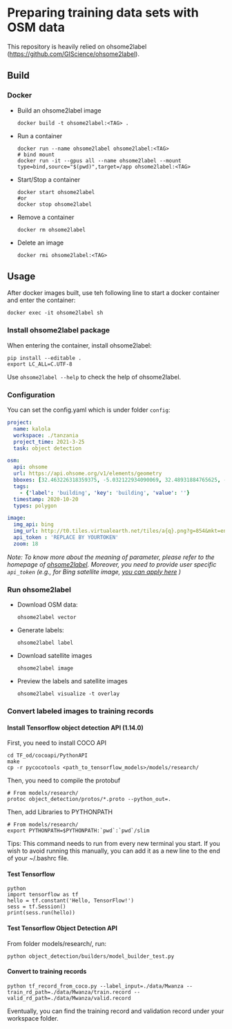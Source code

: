 # Preparing training data sets with OSM data

This repository is heavily relied on ohsome2label (https://github.com/GIScience/ohsome2label).

## Build

### Docker

- Build an ohsome2label image
  
    ```shell
    docker build -t ohsome2label:<TAG> .
    ```

- Run a container

    ```shell
    docker run --name ohsome2label ohsome2label:<TAG>
    # bind mount
    docker run -it --gpus all --name ohsome2label --mount type=bind,source="$(pwd)",target=/app ohsome2label:<TAG>
    ```

- Start/Stop a container

    ```shell
    docker start ohsome2label
    #or
    docker stop ohsome2label
    ```

- Remove a container

    ```shell
    docker rm ohsome2label
    ```

- Delete an image

    ```shell
    docker rmi ohsome2label:<TAG>
    ```

## Usage

After docker images built, use teh following line to start a docker container and enter the container:

```shell
docker exec -it ohsome2label sh
```

### Install ohsome2label package

When entering the container, install ohsome2label:

```shell
pip install --editable .
export LC_ALL=C.UTF-8
```

Use `ohsome2label --help` to check the help of ohsome2label.

### Configuration

You can set the config.yaml which is under folder `config`:

```yaml
project:
  name: kalola
  workspace: ./tanzania
  project_time: 2021-3-25
  task: object detection

osm:
  api: ohsome
  url: https://api.ohsome.org/v1/elements/geometry
  bboxes: [32.463226318359375, -5.032122934090069, 32.48931884765625, -5.019810836520875]
  tags:
    - {'label': 'building', 'key': 'building', 'value': ''}
  timestamp: 2020-10-20
  types: polygon

image:
  img_api: bing
  img_url: http://t0.tiles.virtualearth.net/tiles/a{q}.png?g=854&mkt=en-US&token={token}
  api_token : 'REPLACE BY YOURTOKEN'
  zoom: 18

```

*Note: To know more about the meaning of parameter, please refer to the homepage of [ohsome2label](https://github.com/GIScience/ohsome2label/tree/master/ohsome2label). Moreover, you need to provide user specific `api_token` (e.g., for Bing satellite image, [you can apply here](https://www.bingmapsportal.com/) )*

### Run ohsome2label

- Download OSM data:

  ```shell
  ohsome2label vector
  ```

- Generate labels:

  ```shell
  ohsome2label label
  ```

- Download satellite images

  ```shell
  ohsome2label image
  ```

- Preview the labels and satellite images

  ```shell
  ohsome2label visualize -t overlay
  ```

### Convert labeled images to training records

#### Install Tensorflow object detection API (1.14.0)

First, you need to install COCO API

``` shell
cd TF_od/cocoapi/PythonAPI
make
cp -r pycocotools <path_to_tensorflow_models>/models/research/
```

Then, you need to compile the protobuf

``` shell
# From models/research/
protoc object_detection/protos/*.proto --python_out=.
```

Then, add Libraries to PYTHONPATH

``` shell
# From models/research/
export PYTHONPATH=$PYTHONPATH:`pwd`:`pwd`/slim
```

Tips: This command needs to run from every new terminal you start. If you wish to avoid running this manually, you can add it as a new line to the end of your ~/.bashrc file.



#### Test Tensorflow

``` shell
python
import tensorflow as tf
hello = tf.constant('Hello, TensorFlow!')
sess = tf.Session()
print(sess.run(hello))
```

#### Test Tensorflow Object Detection API

From folder models/research/, run:

``` shell
python object_detection/builders/model_builder_test.py
```

#### Convert to training records

```shell
python tf_record_from_coco.py --label_input=./data/Mwanza --train_rd_path=./data/Mwanza/train.record --valid_rd_path=./data/Mwanza/valid.record
```

Eventually, you can find the training record and validation record under your workspace folder.